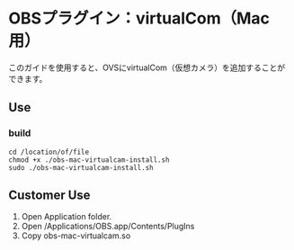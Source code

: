 # OBSプラグイン：virtualCom（Mac用）

このガイドを使用すると、OVSにvirtualCom（仮想カメラ）を追加することができます。

## Use
### build
```bash:Terminal Command
cd /location/of/file
chmod +x ./obs-mac-virtualcam-install.sh  
sudo ./obs-mac-virtualcam-install.sh
```

## Customer Use

1. Open Application folder.
2. Open /Applications/OBS.app/Contents/PlugIns
3. Copy obs-mac-virtualcam.so

